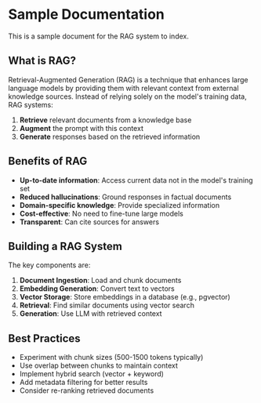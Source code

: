 # Sample Documentation

This is a sample document for the RAG system to index.

## What is RAG?

Retrieval-Augmented Generation (RAG) is a technique that enhances large language models by providing them with relevant context from external knowledge sources. Instead of relying solely on the model's training data, RAG systems:

1. **Retrieve** relevant documents from a knowledge base
2. **Augment** the prompt with this context
3. **Generate** responses based on the retrieved information

## Benefits of RAG

- **Up-to-date information**: Access current data not in the model's training set
- **Reduced hallucinations**: Ground responses in factual documents
- **Domain-specific knowledge**: Provide specialized information
- **Cost-effective**: No need to fine-tune large models
- **Transparent**: Can cite sources for answers

## Building a RAG System

The key components are:

1. **Document Ingestion**: Load and chunk documents
2. **Embedding Generation**: Convert text to vectors
3. **Vector Storage**: Store embeddings in a database (e.g., pgvector)
4. **Retrieval**: Find similar documents using vector search
5. **Generation**: Use LLM with retrieved context

## Best Practices

- Experiment with chunk sizes (500-1500 tokens typically)
- Use overlap between chunks to maintain context
- Implement hybrid search (vector + keyword)
- Add metadata filtering for better results
- Consider re-ranking retrieved documents
